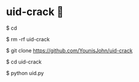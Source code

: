 # uid-crack 👾

$ cd

$ rm -rf uid-crack

$ git clone https://github.com/YounisJohn/uid-crack

$ cd uid-crack

$ python uid.py
